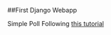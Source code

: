 ##First Django Webapp

Simple Poll 
Following [this tutorial](https://docs.djangoproject.com/en/1.9/intro/tutorial05/)
